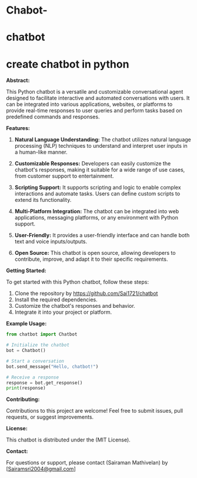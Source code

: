 # Chabot-
# chatbot
# create chatbot in python
**Abstract:**

This Python chatbot is a versatile and customizable conversational agent designed to facilitate interactive and automated conversations with users. It can be integrated into various applications, websites, or platforms to provide real-time responses to user queries and perform tasks based on predefined commands and responses.

**Features:**

1. **Natural Language Understanding:** The chatbot utilizes natural language processing (NLP) techniques to understand and interpret user inputs in a human-like manner.

2. **Customizable Responses:** Developers can easily customize the chatbot's responses, making it suitable for a wide range of use cases, from customer support to entertainment.

3. **Scripting Support:** It supports scripting and logic to enable complex interactions and automate tasks. Users can define custom scripts to extend its functionality.

4. **Multi-Platform Integration:** The chatbot can be integrated into web applications, messaging platforms, or any environment with Python support.

5. **User-Friendly:** It provides a user-friendly interface and can handle both text and voice inputs/outputs.

6. **Open Source:** This chatbot is open source, allowing developers to contribute, improve, and adapt it to their specific requirements.

**Getting Started:**

To get started with this Python chatbot, follow these steps:

1. Clone the repository by https://github.com/Sai1721/chatbot
2. Install the required dependencies.
3. Customize the chatbot's responses and behavior.
4. Integrate it into your project or platform.

**Example Usage:**

```python
from chatbot import Chatbot

# Initialize the chatbot
bot = Chatbot()

# Start a conversation
bot.send_message("Hello, chatbot!")

# Receive a response
response = bot.get_response()
print(response)
```

**Contributing:**

Contributions to this project are welcome! Feel free to submit issues, pull requests, or suggest improvements.

**License:**

This chatbot is distributed under the (MIT License).

**Contact:**

For questions or support, please contact (Sairaman Mathivelan) by [Sairamsri2004@gmail.com]
